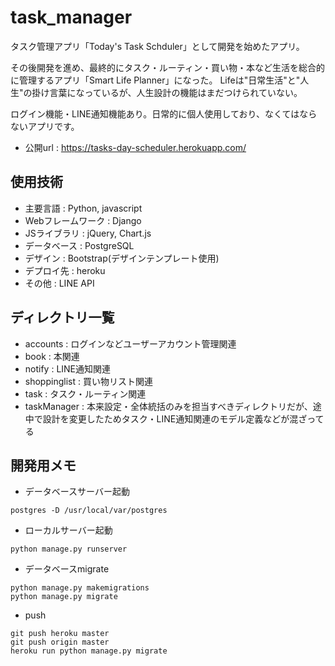 # task_manager
タスク管理アプリ「Today's Task Schduler」として開発を始めたアプリ。

その後開発を進め、最終的にタスク・ルーティン・買い物・本など生活を総合的に管理するアプリ「Smart Life Planner」になった。
Lifeは"日常生活"と"人生"の掛け言葉になっているが、人生設計の機能はまだつけられていない。

ログイン機能・LINE通知機能あり。日常的に個人使用しており、なくてはならないアプリです。

- 公開url : https://tasks-day-scheduler.herokuapp.com/

## 使用技術
- 主要言語 : Python, javascript
- Webフレームワーク : Django
- JSライブラリ : jQuery, Chart.js
- データベース : PostgreSQL
- デザイン : Bootstrap(デザインテンプレート使用)
- デプロイ先 : heroku
- その他 : LINE API

## ディレクトリ一覧
- accounts : ログインなどユーザーアカウント管理関連
- book : 本関連
- notify : LINE通知関連
- shoppinglist : 買い物リスト関連
- task : タスク・ルーティン関連
- taskManager : 本来設定・全体統括のみを担当すべきディレクトリだが、途中で設計を変更したためタスク・LINE通知関連のモデル定義などが混ざってる

## 開発用メモ
- データベースサーバー起動
```
postgres -D /usr/local/var/postgres
```
- ローカルサーバー起動
```
python manage.py runserver
```
- データベースmigrate
```
python manage.py makemigrations
python manage.py migrate
```
- push
```
git push heroku master
git push origin master
heroku run python manage.py migrate
```


